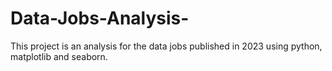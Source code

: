 # Data-Jobs-Analysis-
This project is an analysis for the data jobs published in 2023 using python, matplotlib and seaborn.
